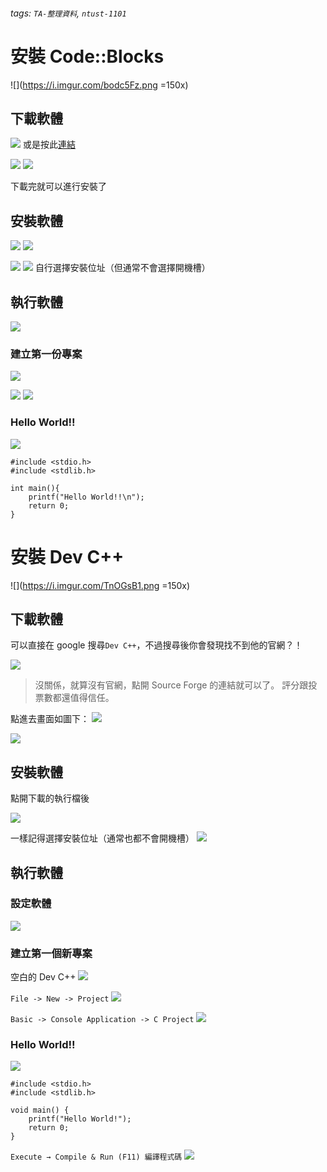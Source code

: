 ###### tags: `TA-整理資料`, `ntust-1101`
# 安裝 Code::Blocks
![](https://i.imgur.com/bodc5Fz.png =150x)

## 下載軟體

![](https://i.imgur.com/FWKz3pU.png)
或是按此[連結](https://www.codeblocks.org/downloads/)

![](https://i.imgur.com/BkiQ4pa.png) ![](https://i.imgur.com/7BTwE0k.png)

下載完就可以進行安裝了

## 安裝軟體
![](https://i.imgur.com/YuHiWTW.png) ![](https://i.imgur.com/QWkDXrU.png)

![](https://i.imgur.com/asCEhUe.png) ![](https://i.imgur.com/cRLVhXY.png)
自行選擇安裝位址（但通常不會選擇開機槽）

## 執行軟體
![](https://i.imgur.com/Fg9UG1r.png)

### 建立第一份專案

![](https://i.imgur.com/ol8pJJF.png)

![](https://i.imgur.com/RfVToIT.png)
![](https://i.imgur.com/SJiFSRG.png)

### Hello World!!

![](https://i.imgur.com/rZnji3F.png)

```c=
#include <stdio.h>
#include <stdlib.h>

int main(){
    printf("Hello World!!\n");
    return 0;
}
```

# 安裝 Dev C++

![](https://i.imgur.com/TnOGsB1.png =150x)

## 下載軟體
可以直接在 google 搜尋`Dev C++`，不過搜尋後你會發現找不到他的官網？！

![](https://i.imgur.com/IYa8Z73.png)

> 沒關係，就算沒有官網，點開 Source Forge 的連結就可以了。
> 評分跟投票數都還值得信任。 

點進去畫面如圖下：
![](https://i.imgur.com/jTz3xug.png)

![](https://i.imgur.com/ydtZ1pM.png)

## 安裝軟體

點開下載的執行檔後

![](https://i.imgur.com/7JiAuKS.png)

一樣記得選擇安裝位址（通常也都不會開機槽）
![](https://i.imgur.com/3KWD5tI.png)

## 執行軟體

### 設定軟體
![](https://i.imgur.com/goeM2Xu.png)

### 建立第一個新專案
空白的 Dev C++
![](https://i.imgur.com/4eKl7A1.png)

`File -> New -> Project`
![](https://i.imgur.com/kaoyOz1.png)

`Basic -> Console Application -> C Project`
![](https://i.imgur.com/4fbCps2.png)

### Hello World!!
![](https://i.imgur.com/eNRyU3F.png)
```c=
#include <stdio.h>
#include <stdlib.h>

void main() {
	printf("Hello World!");
	return 0;
}
```
`Execute → Compile & Run (F11) 編譯程式碼`
![](https://i.imgur.com/9F19QWX.png)




